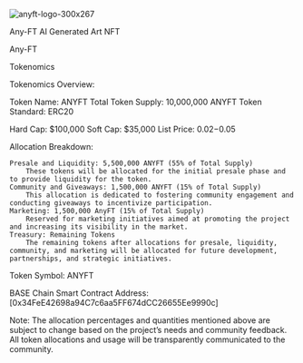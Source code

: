 ![anyft-logo-300x267](https://github.com/AnyFT-AI-NFT/Public_Files/assets/89907172/09d45fe9-0b13-487e-be38-179fcfdaa87b)

Any-FT
AI Generated Art NFT

Any-FT 

Tokenomics

Tokenomics Overview:

Token Name: ANYFT
Total Token Supply: 10,000,000 ANYFT
Token Standard: ERC20

Hard Cap: $100,000
Soft Cap: $35,000
List Price: $0.02-$0.05

Allocation Breakdown:

    Presale and Liquidity: 5,500,000 ANYFT (55% of Total Supply)
        These tokens will be allocated for the initial presale phase and to provide liquidity for the token.
    Community and Giveaways: 1,500,000 ANYFT (15% of Total Supply)
        This allocation is dedicated to fostering community engagement and conducting giveaways to incentivize participation.
    Marketing: 1,500,000 AnyFT (15% of Total Supply)
        Reserved for marketing initiatives aimed at promoting the project and increasing its visibility in the market.
    Treasury: Remaining Tokens
        The remaining tokens after allocations for presale, liquidity, community, and marketing will be allocated for future development, partnerships, and strategic initiatives.

Token Symbol: ANYFT

BASE Chain Smart Contract Address: [0x34FeE42698a94C7c6aa5FF674dCC26655Ee9990c]

Note: The allocation percentages and quantities mentioned above are subject to change based on the project’s needs and community feedback. All token allocations and usage will be transparently communicated to the community.
